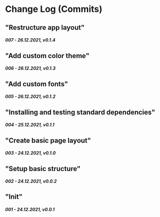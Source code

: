 # Change Log (Commits)

<!--
Major.Minor.Patch:

Major:
- New Feature(s) that break API
- Stable release

Minor:
- New feature
- Feature change
- Feature removal
- Dependencies minor/major update
- Security fix

Patch:
- New content
- Update content
- Content removal
- Dependencies patch update
- Layout improvement
- Performance improvement
-->

<!-- "In this commit I ..." -->


## "Restructure app layout"
##### 007 - 26.12.2021, v0.1.4


## "Add custom color theme"
##### 006 - 26.12.2021, v0.1.3


## "Add custom fonts"
##### 005 - 26.12.2021, v0.1.2


## "Installing and testing standard dependencies"
##### 004 - 25.12.2021, v0.1.1


## "Create basic page layout"
##### 003 - 24.12.2021, v0.1.0


## "Setup basic structure"
##### 002 - 24.12.2021, v0.0.2


## "Init"
##### 001 - 24.12.2021, v0.0.1
